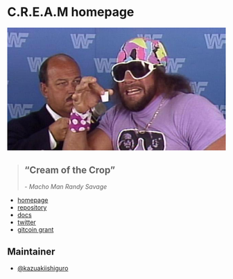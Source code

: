 # C.R.E.A.M homepage

![macho man](./macho_man.jpg)

> ## “Cream of the Crop”
> *- Macho Man Randy Savage*

* [homepage](https://zkcre.am)
* [repository](https://github.com/couger-inc/cream)
* [docs](https://zkcre.am/docs)
* [twitter](https://twitter.com/zkcre_am)
* [gitcoin grant](https://gitcoin.co/grants/337/cream-confidential-reliable-ethereum-anonymous-mi)

## Maintainer

* [@kazuakiishiguro](https://github.com/kazuakiishiguro)
